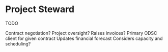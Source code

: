 # Project Steward

TODO

Contract negotiation?
Project oversight?
Raises invoices?
Primary ODSC client for given contract
Updates financial forecast
Considers capacity and scheduling?
